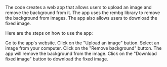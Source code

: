 The code creates a web app that allows users to upload an image and remove the background from it. The app uses the rembg library to remove the background from images. The app also allows users to download the fixed image.

Here are the steps on how to use the app:

Go to the app's website.
Click on the "Upload an image" button.
Select an image from your computer.
Click on the "Remove background" button.
The app will remove the background from the image.
Click on the "Download fixed image" button to download the fixed image.
